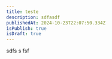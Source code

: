 ```yaml
---
title: teste
description: sdfasdf
publishedAt: 2024-10-23T22:07:50.334Z
isPublish: true
isDraft: true
---
```

s﻿dfs s fsf